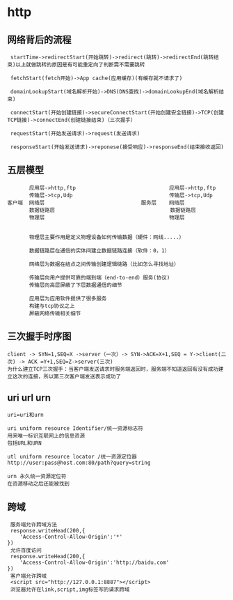 # http
## 网络背后的流程
     startTime->redirectStart(开始跳转)->redirect(跳转)->redirectEnd(跳转结束)以上就做跳转的原因是有可能重定向了判断需不需要跳转
     
     fetchStart(fetch开始)->App cache(应用缓存)(有缓存就不请求了)
     
     domainLookupStart(域名解析开始)->DNS(DNS查找)->domainLookupEnd(域名解析结束)
     
     connectStart(开始创建链接)->secureConnectStart(开始创建安全链接)->TCP(创建TCP链接)->connectEnd(创建链接结束)（三次握手）
     
     requestStart(开始发送请求)->request(发送请求)
     
     responseStart(开始发送请求)->reponese(接受响应)->responseEnd(结束接收返回)

##   五层模型 
           应用层->http,ftp                              应用层->http,ftp
           传输层->tcp,Udp                               传输层->tcp,Udp
    客户端  网络层                               服务层    网络层   
           数据链路层                                     数据链路层
           物理层                                        物理层
           
           
           物理层主要作用是定义物理设备如何传输数据（硬件：网线.....）
           
           数据链路层在通信的实体间建立数据链路连接（软件：0，1）
           
           网络层为数据在结点之间传输创建逻辑链路（比如怎么寻找地址）
           
           传输层向用户提供可靠的端到端（end-to-end）服务(协议)
           传输层向高层屏蔽了下层数据通信的细节
           
           应用层为应用软件提供了很多服务
           构建与tcp协议之上
           屏蔽网络传输相关细节
      
 ## 三次握手时序图
    
    client -> SYN=1,SEQ=X ->server（一次）-> SYN->ACK=X+1,SEQ = Y->client(二次) -> ACK =Y+1,SEQ=Z->server(三次)
    为什么建立TCP三次握手：当客户端发送请求时服务端返回时，服务端不知道返回有没有成功建立这次的连接，所以第三次客户端发送表示成功了
    
##  uri url urn

    uri=uri和urn
    
    uri uniform resource Identifier/统一资源标志符
    用来唯一标识互联网上的信息资源
    包括URL和URN
    
    utl uniform resource locator /统一资源定位器
    http://user:pass@host.com:80/path?query=string
    
    urn 永久统一资源定位符
    在资源移动之后还能被找到
    
## 跨域
     服务端允许跨域方法 
     response.writeHead(200,{
		'Access-Control-Allow-Origin':'*'
	})
     允许百度访问
     response.writeHead(200,{
		'Access-Control-Allow-Origin':'http://baidu.com'
	})
     客户端允许跨域
     <script src="http://127.0.0.1:8887"></script>
     浏览器允许在link,script,img标签写的请求跨域

